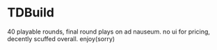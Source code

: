 # TDBuild
40 playable rounds, final round plays on ad nauseum. no ui for pricing, decently scuffed overall. enjoy(sorry)

